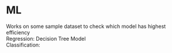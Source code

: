 # ML
Works on some sample dataset to check which model has highest efficiency <br>
Regression: Decision Tree Model <br>
Classification:
